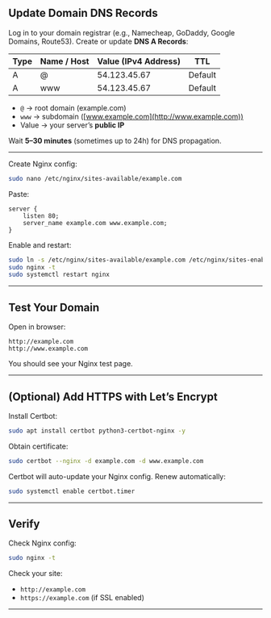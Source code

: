 ## Update Domain DNS Records

Log in to your domain registrar (e.g., Namecheap, GoDaddy, Google Domains, Route53).
Create or update **DNS A Records**:

| Type | Name / Host | Value (IPv4 Address) | TTL     |
| ---- | ----------- | -------------------- | ------- |
| A    | @           | 54.123.45.67         | Default |
| A    | www         | 54.123.45.67         | Default |

* `@` → root domain (example.com)
* `www` → subdomain ([www.example.com](http://www.example.com))
* Value → your server’s **public IP**

Wait **5–30 minutes** (sometimes up to 24h) for DNS propagation.

---


Create Nginx config:

```bash
sudo nano /etc/nginx/sites-available/example.com
```

Paste:

```nginx
server {
    listen 80;
    server_name example.com www.example.com;
}
```

Enable and restart:

```bash
sudo ln -s /etc/nginx/sites-available/example.com /etc/nginx/sites-enabled/
sudo nginx -t
sudo systemctl restart nginx
```

---

## Test Your Domain

Open in browser:

```
http://example.com
http://www.example.com
```

You should see your Nginx test page.

---

## (Optional) Add HTTPS with Let’s Encrypt

Install Certbot:

```bash
sudo apt install certbot python3-certbot-nginx -y
```

Obtain certificate:

```bash
sudo certbot --nginx -d example.com -d www.example.com
```

Certbot will auto-update your Nginx config.
Renew automatically:

```bash
sudo systemctl enable certbot.timer
```

---

## Verify

Check Nginx config:

```bash
sudo nginx -t
```

Check your site:

* `http://example.com`
* `https://example.com` (if SSL enabled)

---

